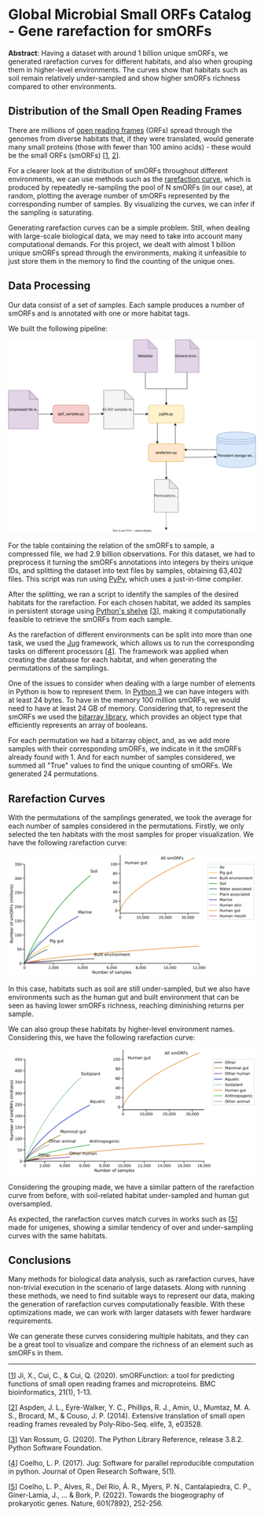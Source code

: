 # Global Microbial Small ORFs Catalog - Gene rarefaction for smORFs

**Abstract**: Having a dataset with around 1 billion unique smORFs, we generated rarefaction curves for different habitats, and also when grouping them in higher-level environments. 
The curves show that habitats such as soil remain relatively under-sampled and show higher smORFs richness compared to other environments.

## Distribution of the Small Open Reading Frames

There are millions of [open reading frames](https://en.wikipedia.org/wiki/Open_reading_frame) (ORFs) spread through the genomes from diverse habitats that, if they were translated, would generate many small proteins (those with fewer than 100 amino acids) - these would be the small ORFs (smORFs) [[1](https://bmcbioinformatics.biomedcentral.com/articles/10.1186/s12859-020-03805-x), [2](https://elifesciences.org/articles/03528)].

For a clearer look at the distribution of smORFs throughout different environments, we can use methods such as the [rarefaction curve](https://www.biosym.uzh.ch/modules/models/Biodiversity/MeasuresOfBioDiversity.html), which is produced by repeatedly re-sampling the pool of N smORFs (in our case), at random, plotting the average number of smORFs represented by the corresponding number of samples. 
By visualizing the curves, we can infer if the sampling is saturating.

Generating rarefaction curves can be a simple problem.
Still, when dealing with large-scale biological data, we may need to take into account many computational demands.
For this project, we dealt with almost 1 billion unique smORFs spread through the environments, making it unfeasible to just store them in the memory to find the counting of the unique ones.

## Data Processing

Our data consist of a set of samples.
Each sample produces a number of smORFs and is annotated with one or more habitat tags.

We built the following pipeline:

![](imgs/pipeline.svg)

For the table containing the relation of the smORFs to sample, a compressed file, we had 2.9 billion observations.
For this dataset, we had to preprocess it turning the smORFs annotations into integers by theirs unique IDs, and splitting the dataset into text files by samples, obtaining 63,402 files.
This script was run using [PyPy](https://www.pypy.org/), which uses a just-in-time compiler.

After the splitting, we ran a script to identify the samples of the desired habitats for the rarefaction.
For each chosen habitat, we added its samples in persistent storage using [Python's shelve](https://docs.python.org/3/library/shelve.html) [[3](https://www.python.org/downloads/release/python-382/)], making it computationally feasible to retrieve the smORFs from each sample.

As the rarefaction of different environments can be split into more than one task, we used the [Jug](https://jug.readthedocs.io/en/latest/) framework, which allows us to run the corresponding tasks on different processors [[4](https://openresearchsoftware.metajnl.com/articles/161/)].
The framework was applied when creating the database for each habitat, and when generating the permutations of the samplings.

One of the issues to consider when dealing with a large number of elements in Python is how to represent them. In [Python 3](https://docs.python.org/3/library/stdtypes.html) we can have integers with at least 24 bytes. To have in the memory 100 million smORFs, we would need to have at least 24 GB of memory.
Considering that, to represent the smORFs we used the [bitarray library](https://pypi.org/project/bitarray/), which provides an object type that efficiently represents an array of booleans.

For each permutation we had a bitarray object, and, as we add more samples with their corresponding smORFs, we indicate in it the smORFs already found with 1.
And for each number of samples considered, we summed all "True" values to find the unique counting of smORFs. We generated 24 permutations.

## Rarefaction Curves

With the permutations of the samplings generated, we took the average for each number of samples considered in the permutations.
Firstly, we only selected the ten habitats with the most samples for proper visualization.
We have the following rarefaction curve:

![](figures/general_envs.svg)

In this case, habitats such as soil are still under-sampled, but we also have environments such as the human gut and built environment that can be seen as having lower smORFs richness, reaching diminishing returns per sample.

We can also group these habitats by higher-level environment names. Considering this, we have the following rarefaction curve:

![](figures/high_envs.svg)

Considering the grouping made, we have a similar pattern of the rarefaction curve from before, with soil-related habitat under-sampled and human gut oversampled.

As expected, the rarefaction curves match curves in works such as [[5](https://www.nature.com/articles/s41586-021-04233-4)] made for unigenes, showing a similar tendency of over and under-sampling curves with the same habitats.

## Conclusions

Many methods for biological data analysis, such as rarefaction curves, have non-trivial execution in the scenario of large datasets.
Along with running these methods, we need to find suitable ways to represent our data, making the generation of rarefaction curves computationally feasible.
With these optimizations made, we can work with larger datasets with fewer hardware requirements.

We can generate these curves considering multiple habitats, and they can be a great tool to visualize and compare the richness of an element such as smORFs in them.

---

[[1](https://bmcbioinformatics.biomedcentral.com/articles/10.1186/s12859-020-03805-x)] Ji, X., Cui, C., & Cui, Q. (2020). smORFunction: a tool for predicting functions of small open reading frames and microproteins. BMC bioinformatics, 21(1), 1-13.

[[2](https://elifesciences.org/articles/03528)] Aspden, J. L., Eyre-Walker, Y. C., Phillips, R. J., Amin, U., Mumtaz, M. A. S., Brocard, M., & Couso, J. P. (2014). Extensive translation of small open reading frames revealed by Poly-Ribo-Seq. elife, 3, e03528.

[[3](https://www.python.org/downloads/release/python-382/)] Van Rossum, G. (2020). The Python Library Reference, release 3.8.2. Python Software Foundation.

[[4](https://openresearchsoftware.metajnl.com/articles/161/)] Coelho, L. P. (2017). Jug: Software for parallel reproducible computation in python. Journal of Open Research Software, 5(1).

[[5](https://www.nature.com/articles/s41586-021-04233-4)] Coelho, L. P., Alves, R., Del Río, Á. R., Myers, P. N., Cantalapiedra, C. P., Giner-Lamia, J., ... & Bork, P. (2022). Towards the biogeography of prokaryotic genes. Nature, 601(7892), 252-256.
